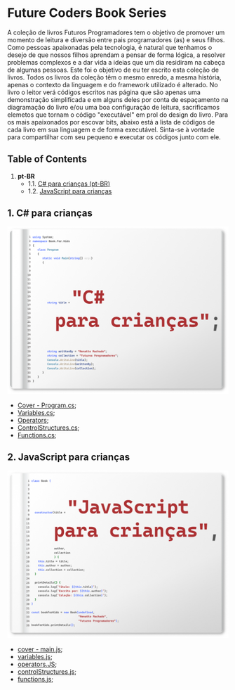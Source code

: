 
# Future Coders Book Series

A coleção de livros Futuros Programadores tem o objetivo de promover um momento de leitura e diversão entre pais programadores (as) e seus filhos.
Como pessoas apaixonadas pela tecnologia, é natural que tenhamos o desejo de que nossos filhos aprendam a pensar de forma lógica, a resolver problemas complexos e a dar vida a ideias que um dia residiram na cabeça de algumas pessoas.
Este foi o objetivo de eu ter escrito esta coleção de livros.
Todos os livros da coleção têm o mesmo enredo, a mesma história, apenas o contexto da linguagem e do framework utilizado é alterado.
No livro o leitor verá códigos escritos nas página que são apenas uma demonstração simplificada e em alguns deles por conta de espaçamento na diagramação do livro e/ou uma boa configuração de leitura, sacrificamos elemetos que tornam o código "executável" em prol do design do livro.
Para os mais apaixonados por escovar bits, abaixo está a lista de códigos de cada livro em sua linguagem e de forma executável.
Sinta-se à vontade para compartilhar com seu pequeno e executar os códigos junto com ele.

## Table of Contents 
1. **pt-BR**
   - 1.1. [C# para crianças (pt-BR)](#Csharpparacrianas)
   - 1.2. [JavaScript para crianças](#JavaScriptparacrianas)


##  1. <a name='Csharpparacrianas'></a>C# para crianças

![C# para crianças - Cover](https://github.com/renattomachado/FutureCodersBookSeries/blob/fed2e112307ff4cd9e9805f3ceb92d8f7259ad71/pt-BR/C%23%20para%20criancas/images/Capa.png)

- [Cover - Program.cs](https://dotnetfiddle.net/fA2tzz);
- [Variables.cs](https://dotnetfiddle.net/3WnRPI);
- [Operators](https://dotnetfiddle.net/YqlU3N);
- [ControlStructures.cs](https://dotnetfiddle.net/8AaCRe);
- [Functions.cs](https://dotnetfiddle.net/fjClRn);


##  2. <a name='JavaScriptparacrianas'></a>JavaScript para crianças

![C# para crianças - Cover](https://github.com/renattomachado/FutureCodersBookSeries/blob/f2800a34ff78a1d8f600064ef63ad7c7a2fd9c0a/pt-BR/JavaScript%20para%20criancas/images/JavaScript-Capa.jpg)

- [cover - main.js](https://jsfiddle.net/RenattoMachado/zq0fmhpr/2);
- [variables.js](https://jsfiddle.net/RenattoMachado/12wxs9nr/2);
- [operators.JS](https://jsfiddle.net/RenattoMachado/f1pt8kL7/);
- [controlStructures.js](https://jsfiddle.net/RenattoMachado/0tdpquo1/);
- [functions.js](https://jsfiddle.net/RenattoMachado/8wutzf7v/);
